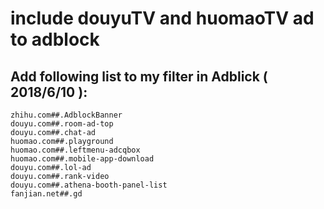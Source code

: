 # include douyuTV and huomaoTV ad to adblock

## Add following list to my filter in Adblick ( 2018/6/10 ):
```
zhihu.com##.AdblockBanner
douyu.com##.room-ad-top
douyu.com##.chat-ad
huomao.com##.playground
huomao.com##.leftmenu-adcqbox
huomao.com##.mobile-app-download
douyu.com##.lol-ad
douyu.com##.rank-video
douyu.com##.athena-booth-panel-list
fanjian.net##.gd
```
